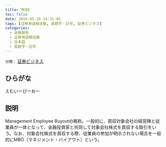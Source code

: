 ```yaml
---
title: MEBO
toc: false
date: 2018-05-18 14:31:05
tags: [证券用语解说集, 英数字・記号, 証券ビジネス]
categories:
  - 金融服务
  - 证券用语解说集
  - 日本語
  - 英数字・記号
---
```


`分類：` [証券ビジネス](/tags/証券ビジネス/)

## ひらがな

えむいーびーおー

## 説明

Management Employee Buyoutの略称。一般的に、買収対象会社の経営陣と従業員が一体となって、金融投資家と共同して対象会社株式を買収する取引をいう。なお、対象会社株式を買収する際、従業員の参加が明示されない場合を一般的にMBO（マネジメント・バイアウト）という。
